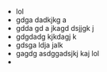 - lol
- gdga dadkjkg a
- gdda gd a jkagd dsjjgk j
- gdgdadg kjkdagj k
- gdsga ldja jalk
- gagdg asdggadsjkj kaj lol
-